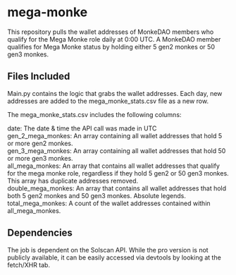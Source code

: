 # mega-monke
This repository pulls the wallet addresses of MonkeDAO members who qualify for the Mega Monke role daily at 0:00 UTC. A MonkeDAO member qualifies for Mega Monke status by holding either 5 gen2 monkes or 50 gen3 monkes. 

## Files Included
Main.py contains the logic that grabs the wallet addresses. Each day, new addresses are added to the mega_monke_stats.csv file as a new row. 

The mega_monke_stats.csv includes the following columns: 

date: The date & time the API call was made in UTC\
gen_2_mega_monkes: An array containing all wallet addresses that hold 5 or more gen2 monkes.\
gen_3_mega_monkes: An array containing all wallet addresses that hold 50 or more gen3 monkes.\
all_mega_monkes: An array that contains all wallet addresses that qualify for the mega monke role, regardless if they hold 5 gen2 or 50 gen3 monkes. This array has duplicate addresses removed.\
double_mega_monkes: An array that contains all wallet addresses that hold both 5 gen2 monkes and 50 gen3 monkes. Absolute legends.\
total_mega_monkes: A count of the wallet addresses contained within all_mega_monkes.

## Dependencies
The job is dependent on the Solscan API. While the pro version is not publicly available, it can be easily accessed via devtools by looking at the fetch/XHR tab.  
